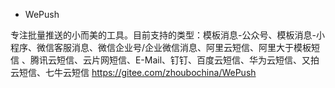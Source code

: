 
* WePush

专注批量推送的小而美的工具。目前支持的类型：模板消息-公众号、模板消息-小程序、微信客服消息、微信企业号/企业微信消息、阿里云短信、阿里大于模板短信 、腾讯云短信、云片网短信、E-Mail、钉钉、百度云短信、华为云短信、又拍云短信、七牛云短信
https://gitee.com/zhoubochina/WePush
